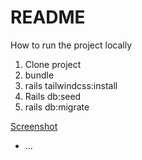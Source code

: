 # README
How to run the project locally
1. Clone project 
2. bundle
3. rails tailwindcss:install
4. Rails db:seed
5. rails db:migrate


[Screenshot](Screen%20Shot%202023-06-13%20at%2010.22.40%20am.png)

* ...
